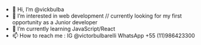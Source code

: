 - 👋 Hi, I’m @vickbulba
- 👀 I’m interested in web development // currently looking for my first opportunity as a Junior developer 
- 🌱 I’m currently learning JavaScript/React 
- 📫 How to reach me : IG @victorbulbarelli WhatsApp +55 (11)986423300 

<!---
vickbulba/vickbulba is a ✨ special ✨ repository because its `README.md` (this file) appears on your GitHub profile.
You can click the Preview link to take a look at your changes.
--->
